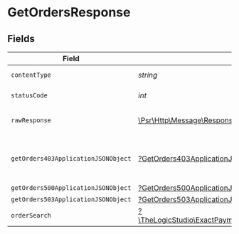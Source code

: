 # GetOrdersResponse


## Fields

| Field                                                                                                        | Type                                                                                                         | Required                                                                                                     | Description                                                                                                  |
| ------------------------------------------------------------------------------------------------------------ | ------------------------------------------------------------------------------------------------------------ | ------------------------------------------------------------------------------------------------------------ | ------------------------------------------------------------------------------------------------------------ |
| `contentType`                                                                                                | *string*                                                                                                     | :heavy_check_mark:                                                                                           | HTTP response content type for this operation                                                                |
| `statusCode`                                                                                                 | *int*                                                                                                        | :heavy_check_mark:                                                                                           | HTTP response status code for this operation                                                                 |
| `rawResponse`                                                                                                | [\Psr\Http\Message\ResponseInterface](https://www.php-fig.org/psr/psr-7/#33-psrhttpmessageresponseinterface) | :heavy_minus_sign:                                                                                           | Raw HTTP response; suitable for custom response parsing                                                      |
| `getOrders403ApplicationJSONObject`                                                                          | [?GetOrders403ApplicationJSON](../../models/operations/GetOrders403ApplicationJSON.md)                       | :heavy_minus_sign:                                                                                           | **Access Denied**\<br/>Credentials supplied do not grant access to the requested resource.<br/>              |
| `getOrders500ApplicationJSONObject`                                                                          | [?GetOrders500ApplicationJSON](../../models/operations/GetOrders500ApplicationJSON.md)                       | :heavy_minus_sign:                                                                                           | **Internal Server Error**<br/>                                                                               |
| `getOrders503ApplicationJSONObject`                                                                          | [?GetOrders503ApplicationJSON](../../models/operations/GetOrders503ApplicationJSON.md)                       | :heavy_minus_sign:                                                                                           | **Service Unavailable**<br/>                                                                                 |
| `orderSearch`                                                                                                | [?\TheLogicStudio\ExactPayments\Models\Shared\OrderSearch](../../models/shared/OrderSearch.md)               | :heavy_minus_sign:                                                                                           | Details of an existing orders.                                                                               |